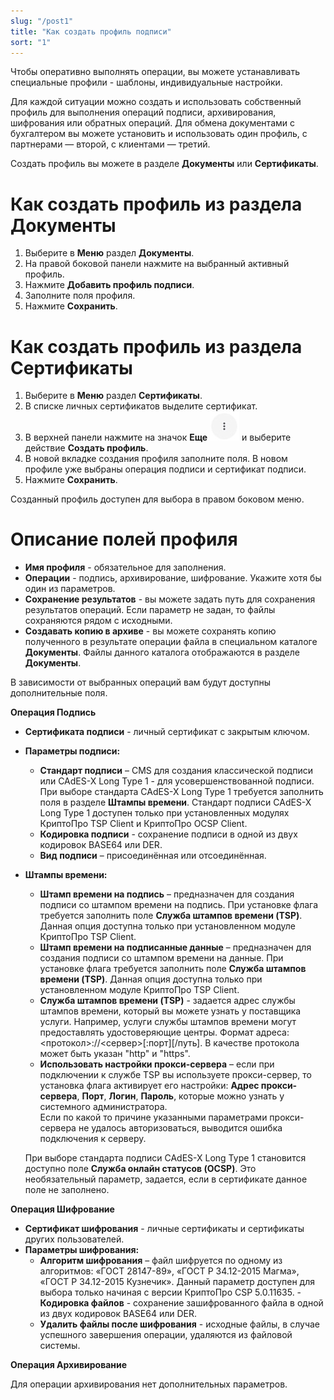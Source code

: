 ```yaml
---
slug: "/post1"
title: "Как создать профиль подписи"
sort: "1"
---
```


Чтобы оперативно выполнять операции, вы можете устанавливать специальные профили - шаблоны, индивидуальные настройки. 

Для каждой ситуации можно создать и использовать собственный профиль для выполнения операций подписи, архивирования, шифрования или обратных операций. Для обмена документами с бухгалтером вы можете установить и использовать один профиль, с партнерами — второй, с клиентами — третий.

Создать профиль вы можете в разделе **Документы** или **Сертификаты**. 

# Как создать профиль из раздела Документы

1. Выберите в **Меню** раздел **Документы**. 
2. На правой боковой панели нажмите на выбранный активный профиль.
3. Нажмите **Добавить профиль подписи**.
4. Заполните поля профиля.
5. Нажмите **Сохранить**.

# Как создать профиль из раздела Сертификаты

1. Выберите в **Меню** раздел **Сертификаты**.
2. В списке личных сертификатов выделите сертификат.
3. В верхней панели нажмите на значок  **Еще** ![another-button.jpg](./images/another-button.jpg) и выберите действие **Создать профиль**.
4. В новой вкладке создания профиля заполните поля. В новом профиле уже выбраны операция подписи и сертификат подписи.
5. Нажмите **Сохранить**.

Созданный профиль доступен для выбора в правом боковом меню.

# Описание полей профиля

- **Имя профиля** - обязательное для заполнения.  
- **Операции** - подпись, архивирование, шифрование. Укажите хотя бы один из параметров. 
- **Сохранение результатов** - вы можете задать путь для сохранения результатов операций. Если параметр не задан, то файлы сохраняются рядом с исходными. 
- **Создавать копию в архиве** - вы можете сохранять копию полученного в результате операции файла в специальном каталоге **Документы**.  Файлы данного каталога отображаются в разделе **Документы**.  

В зависимости от выбранных операций вам будут доступны дополнительные поля. 

**Операция Подпись**

- **Сертификата подписи** - личный сертификат с закрытым ключом.
- **Параметры подписи:**
   -	**Стандарт подписи** – CMS для создания классической подписи или CAdES-X Long Type 1 - для усовершенствованной подписи. При выборе стандарта CAdES-X Long Type 1  требуется заполнить поля в разделе **Штампы времени**. Стандарт подписи CAdES-X Long Type 1 доступен только при установленных модулях КриптоПро TSP Client и КриптоПро OCSP Client.
   -	**Кодировка подписи** - сохранение подписи в одной из двух кодировок BASE64 или DER.
   - **Вид подписи** – присоединённая или отсоединённая.
- **Штампы времени:**
   -	**Штамп времени на подпись** – предназначен для создания подписи со штампом времени на подпись. При установке флага требуется заполнить поле **Служба штампов времени (TSP)**. Данная опция доступна только при установленном модуле КриптоПро TSP Client.
   -	**Штамп времени на подписанные данные** – предназначен для создания подписи со штампом времени на данные. При установке флага требуется заполнить поле **Служба штампов времени (TSP)**. Данная опция доступна только при установленном модуле КриптоПро TSP Client.
   - **Служба штампов времени (TSP)** - задается адрес службы штампов времени, который вы можете узнать у поставщика услуги. Например, услуги службы штампов времени могут предоставлять удостоверяющие центры. Формат адреса: <протокол>://<сервер>[:порт][/путь]. В качестве протокола может быть указан "http" и "https".
   -	**Использовать настройки прокси-сервера** – если при подключении к службе TSP вы используете прокси-сервер, то установка флага активирует его настройки: **Адрес прокси-сервера**, **Порт**, **Логин**, **Пароль**, которые можно узнать у системного администратора.  
   Если по какой то причине указанными параметрами прокси-сервера не удалось авторизоваться, выводится ошибка подключения к серверу.  
   
   При выборе стандарта подписи CAdES-X Long Type 1 становится доступно поле **Служба онлайн статусов (OCSP)**. Это необязательный параметр, задается, если в сертификате данное поле не заполнено.

**Операция Шифрование**

- **Сертификат шифрования** - личные сертификаты и сертификаты других пользователей.
- **Параметры шифрования:**
  - **Алгоритм шифрования** – файл шифруется по одному из алгоритмов: «ГОСТ 28147-89», «ГОСТ Р 34.12-2015 Магма», «ГОСТ Р 34.12-2015 Кузнечик». Данный параметр доступен для выбора только начиная с версии КриптоПро CSP 5.0.11635. 	- **Кодировка файлов** - сохранение зашифрованного файла в одной из двух кодировок BASE64 или DER.
  -	**Удалить файлы после шифрования** - исходные файлы, в случае успешного завершения операции, удаляются из файловой системы.

**Операция Архивирование**

Для операции архивирования нет дополнительных параметров.




